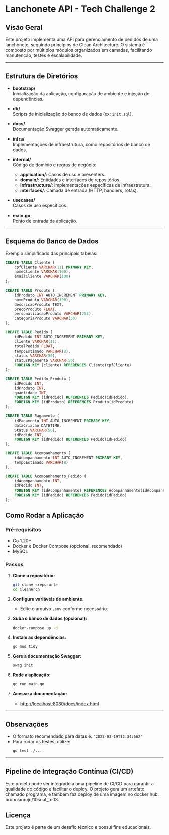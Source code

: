 # Lanchonete API - Tech Challenge 2

## Visão Geral

Este projeto implementa uma API para gerenciamento de pedidos de uma lanchonete, seguindo princípios de Clean Architecture. O sistema é composto por múltiplos módulos organizados em camadas, facilitando manutenção, testes e escalabilidade.

---

## Estrutura de Diretórios

- **bootstrap/**  
  Inicialização da aplicação, configuração de ambiente e injeção de dependências.

- **db/**  
  Scripts de inicialização do banco de dados (ex: `init.sql`).

- **docs/**  
  Documentação Swagger gerada automaticamente.

- **infra/**  
  Implementações de infraestrutura, como repositórios de banco de dados.

- **internal/**  
  Código de domínio e regras de negócio:
  - **application/**: Casos de uso e presenters.
  - **domain/**: Entidades e interfaces de repositórios.
  - **infrastructure/**: Implementações específicas de infraestrutura.
  - **interfaces/**: Camada de entrada (HTTP, handlers, rotas).

- **usecases/**  
  Casos de uso específicos.

- **main.go**  
  Ponto de entrada da aplicação.

---

## Esquema do Banco de Dados

Exemplo simplificado das principais tabelas:

```sql
CREATE TABLE Cliente (
    cpfCliente VARCHAR(11) PRIMARY KEY,
    nomeCliente VARCHAR(100),
    emailCliente VARCHAR(100)
);

CREATE TABLE Produto (
    idProduto INT AUTO_INCREMENT PRIMARY KEY,
    nomeProduto VARCHAR(100),
    descricaoProduto TEXT,
    precoProduto FLOAT,
    personalizacaoProduto VARCHAR(255),
    categoriaProduto VARCHAR(50)
);

CREATE TABLE Pedido (
    idPedido INT AUTO_INCREMENT PRIMARY KEY,
    cliente VARCHAR(11),
    totalPedido FLOAT,
    tempoEstimado VARCHAR(8),
    status VARCHAR(50),
    statusPagamento VARCHAR(50),
    FOREIGN KEY (cliente) REFERENCES Cliente(cpfCliente)
);

CREATE TABLE Pedido_Produto (
    idPedido INT,
    idProduto INT,
    quantidade INT,
    FOREIGN KEY (idPedido) REFERENCES Pedido(idPedido),
    FOREIGN KEY (idProduto) REFERENCES Produto(idProduto)
);

CREATE TABLE Pagamento (
    idPagamento INT AUTO_INCREMENT PRIMARY KEY,
    dataCriacao DATETIME,
    Status VARCHAR(50),
    idPedido INT,
    FOREIGN KEY (idPedido) REFERENCES Pedido(idPedido)
);

CREATE TABLE Acompanhamento (
    idAcompanhamento INT AUTO_INCREMENT PRIMARY KEY,
    tempoEstimado VARCHAR(8)
);

CREATE TABLE Acompanhamento_Pedido (
    idAcompanhamento INT,
    idPedido INT,
    FOREIGN KEY (idAcompanhamento) REFERENCES Acompanhamento(idAcompanhamento),
    FOREIGN KEY (idPedido) REFERENCES Pedido(idPedido)
);
```
## Como Rodar a Aplicação

### Pré-requisitos

- Go 1.20+
- Docker e Docker Compose (opcional, recomendado)
- MySQL

### Passos

1. **Clone o repositório:**
   ```sh
   git clone <repo-url>
   cd CleanArch
   ```

2. **Configure variáveis de ambiente:**
   - Edite o arquivo `.env` conforme necessário.

3. **Suba o banco de dados (opcional):**
   ```sh
   docker-compose up -d
   ```

4. **Instale as dependências:**
   ```sh
   go mod tidy
   ```

5. **Gere a documentação Swagger:**
   ```sh
   swag init
   ```

6. **Rode a aplicação:**
   ```sh
   go run main.go
   ```

7. **Acesse a documentação:**
   - [http://localhost:8080/docs/index.html](http://localhost:8080/docs/index.html)

---

## Observações

- O formato recomendado para datas é: `"2025-03-19T12:34:56Z"`
- Para rodar os testes, utilize:
  ```sh
  go test ./...
  ```

---

## Pipeline de Integração Contínua (CI/CD)

Este projeto pode ser integrado a uma pipeline de CI/CD para garantir a qualidade do código e facilitar o deploy. O projeto gera um artefato chamado programa, e também faz deploy de uma imagem no docker hub: brunolaraujo/10soat_tc03.

## Licença

Este projeto é parte de um desafio técnico e possui fins educacionais.
